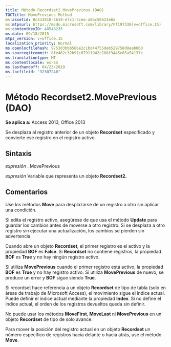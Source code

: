 ```yaml
---
title: Método Recordset2.MovePrevious (DAO)
TOCTitle: MovePrevious Method
ms:assetid: 8c433810-4b19-e7c1-3cee-a0bc50b23e8a
ms:mtpsurl: https://msdn.microsoft.com/library/Ff197336(v=office.15)
ms:contentKeyID: 48546235
ms.date: 09/18/2015
mtps_version: v=office.15
localization_priority: Normal
ms.openlocfilehash: 9753d3bbb586e2c1bd44755deb529758d8eab060
ms.sourcegitcommit: 8fe462c32b91c87911942c188f3445e85a54137c
ms.translationtype: MT
ms.contentlocale: es-ES
ms.lasthandoff: 04/23/2019
ms.locfileid: "32307248"
---
```

# <a name="recordset2moveprevious-method-dao"></a>Método Recordset2.MovePrevious (DAO)


**Se aplica a:** Access 2013, Office 2013

Se desplaza al registro anterior de un objeto **Recordset** especificado y convierte ese registro en el registro activo.

## <a name="syntax"></a>Sintaxis

*expresión* . MovePrevious

*expresión* Variable que representa un objeto **Recordset2.**

## <a name="remarks"></a>Comentarios

Use los métodos **Move** para desplazarse de un registro a otro sin aplicar una condición.

Si edita el registro activo, asegúrese de que usa el método **Update** para guardar los cambios antes de moverse a otro registro. Si se desplaza a otro registro sin ejecutar una actualización, los cambios se pierden sin advertencia.

Cuando abre un objeto **Recordset**, el primer registro es el activo y la propiedad **BOF** es **False**. Si **Recordset** no contiene registros, la propiedad **BOF** es **True** y no hay ningún registro activo.

Si utiliza **MovePrevious** cuando el primer registro está activo, la propiedad **BOF** es **True** y no hay registro activo. Si utiliza **MovePrevious** de nuevo, se produce un error y **BOF** sigue siendo **True**.

Si recordset hace referencia a un objeto **Recordset** de tipo de tabla (solo en áreas de trabajo de Microsoft Access), el movimiento sigue el índice actual. Puede definir el índice actual mediante la propiedad **Index**. Si no define el índice actual, el orden de los registros devueltos queda sin definir.

No puede usar los métodos **MoveFirst**, **MoveLast** ni **MovePrevious** en un objeto **Recordset** de tipo de solo avance.

Para mover la posición del registro actual en un objeto **Recordset** un número específico de registros hacia delante o hacia atrás, use el método **Move**.


